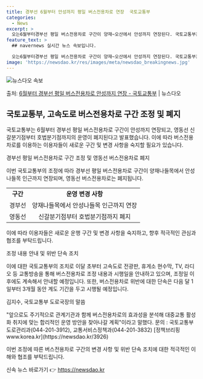 ```yaml
---
title: 경부선 6월부터 안성까지 평일 버스전용차로 연장  국토교통부
categories:
  - News
excerpt: >
  오는6월부터경부선 평일 버스전용차로 구간이 양재~오산에서 안성까지 연장된다. 국토교통부는 다음 달부터 경부고…
feature_text: >
  ## navernews 실시간 뉴스 속보입니다.

  오는6월부터경부선 평일 버스전용차로 구간이 양재~오산에서 안성까지 연장된다. 국토교통부는 다음 달부터 경부고…
image: 'https://newsdao.kr/res/images/meta/newsdao_breakingnews.jpg'
---
```


![뉴스다오 속보](https://newsdao.kr/res/images/meta/newsdao_breakingnews.jpg)

<p>출처: <a href="https://newsdao.kr/3926" rel="dofollow">6월부터 경부선 평일 버스전용차로 안성까지 연장 - 국토교통부</a> | 뉴스다오</p>

<h2 data-ke-size="size26">국토교통부, 고속도로 버스전용차로 구간 조정 및 폐지</h2>
국토교통부는 6월부터 경부선 평일 버스전용차로 구간이 안성까지 연장되고, 영동선 신갈분기점부터 호법분기점까지의 운영이 폐지된다고 발표했습니다. 이에 따라 버스전용차로를 이용하는 이용자들이 새로운 구간 및 변경 사항을 숙지할 필요가 있습니다.

<p data-ke-size="size16">경부선 평일 버스전용차로 구간 조정 및 영동선 버스전용차로 폐지</p>

이번 국토교통부의 조정에 따라 경부선 평일 버스전용차로 구간이 양재나들목에서 안성나들목 인근까지 연장되며, 영동선 버스전용차로는 폐지됩니다.

<table>
  <tr>
    <td style="text-align: center; height: 17px;"><b>구간</b></td>
    <td style="text-align: center; height: 17px;"><b>운영 변경 사항</b></td>
  </tr>
  <tr>
    <td style="text-align: center; height: 17px;">경부선</td>
    <td style="text-align: center; height: 17px;">양재나들목에서 안성나들목 인근까지 연장</td>
  </tr>
  <tr>
    <td style="text-align: center; height: 17px;">영동선</td>
    <td style="text-align: center; height: 17px;">신갈분기점부터 호법분기점까지 폐지</td>
  </tr>
</table>

이에 따라 이용자들은 새로운 운행 구간 및 변경 사항을 숙지하고, 향후 적극적인 관심과 협조를 부탁드립니다.

<p data-ke-size="size16">조정 내용 안내 및 위반 단속 조치</p>

이에 대한 국토교통부의 조치로 이달 초부터 고속도로 전광판, 휴게소 현수막, TV, 라디오 등 교통방송을 통해 버스전용차로 조정 내용과 시행일을 안내하고 있으며, 조정일 이후에도 계속해서 안내할 예정입니다. 또한, 버스전용차로 위반에 대한 단속은 다음 달 1일부터 3개월 동안 계도 기간을 두고 시행될 예정입니다.

<p data-ke-size="size16">김지수, 국토교통부 도로국장의 말씀</p>
"앞으로도 주기적으로 관계기관과 함께 버스전용차로의 효과성을 분석해 대중교통 활성화 취지에 맞는 합리적인 운영 방안을 찾아나갈 계획"이라고 말했다. 
문의 : 국토교통부 도로관리과(044-201-3912), 교통서비스정책과(044-201-3832) [정책브리핑 www.korea.kr](https://newsdao.kr/3926)

이번 조정에 따른 버스전용차로 구간의 변경 사항 및 위반 단속 조치에 대한 적극적인 이해와 협조를 부탁드립니다. 

신속 뉴스 바로가기 👉 <a href="https://newsdao.kr" rel="dofollow">https://newsdao.kr</a>


